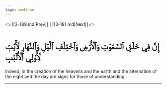 ```yaml
---
tags: medinan
---
```


👈 [[3-189.md|Prev]] | [[3-191.md|Next]] 👉

# إِنَّ فِي خَلۡقِ ٱلسَّمَٰوَٰتِ وَٱلۡأَرۡضِ وَٱخۡتِلَٰفِ ٱلَّيۡلِ وَٱلنَّهَارِ لَأٓيَٰتٖ لِّأُوْلِي ٱلۡأَلۡبَٰبِ

Indeed, in the creation of the heavens and the earth and the alternation of the night and the day are signs for those of understanding

---

